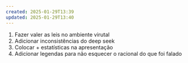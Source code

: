 ```yaml
---
created: 2025-01-29T13:39
updated: 2025-01-29T13:40
---
```

1. Fazer valer as leis no ambiente virutal
2. Adicionar inconsistências do deep seek 
3. Colocar + estatísticas na apresentação 
4. Adicionar legendas  para não esquecer o racional do que foi falado 